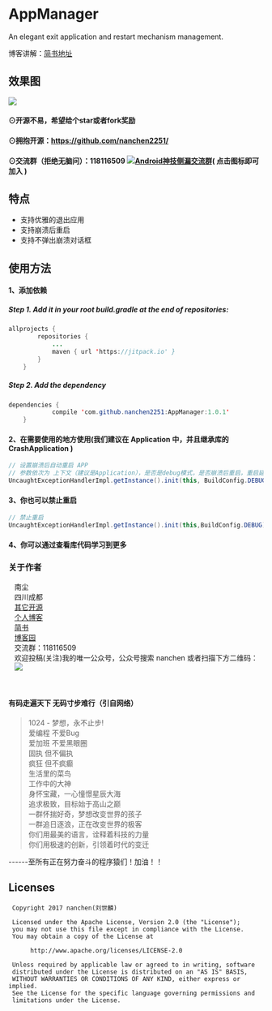# AppManager
An elegant exit application and restart mechanism management.

博客讲解：[简书地址](http://www.jianshu.com/p/7742ea195bac)

## 效果图<br>
![](https://github.com/nanchen2251/AppManager/blob/master/GIF.gif)

#### ⊙开源不易，希望给个star或者fork奖励
#### ⊙拥抱开源：https://github.com/nanchen2251/
#### ⊙交流群（拒绝无脑问）：118116509 <a target="_blank" href="//shang.qq.com/wpa/qunwpa?idkey=e6ad4af66393684e1d0c9441403b049d2d5670ec0ce9f72150e694cbb7c16b0a"><img border="0" src="http://pub.idqqimg.com/wpa/images/group.png" alt="Android神技侧漏交流群" title="Android神技侧漏交流群"></a>( 点击图标即可加入 )<br>

## 特点
- 支持优雅的退出应用
- 支持崩溃后重启
- 支持不弹出崩溃对话框

## 使用方法
#### 1、添加依赖<br>
##### Step 1. Add it in your root build.gradle at the end of repositories:
```java
allprojects {
		repositories {
			...
			maven { url 'https://jitpack.io' }
		}
	}
```
##### Step 2. Add the dependency
```java
dependencies {
	        compile 'com.github.nanchen2251:AppManager:1.0.1'
	}
```
#### 2、在需要使用的地方使用(我们建议在 Application 中，并且继承库的 CrashApplication )<br>
```java
// 设置崩溃后自动重启 APP
// 参数依次为 上下文（建议是Application），是否是debug模式，是否崩溃后重启，重启延迟时间，重启的Activity
UncaughtExceptionHandlerImpl.getInstance().init(this, BuildConfig.DEBUG, true, 0, MainActivity.class);
```
#### 3、你也可以禁止重启
```java
// 禁止重启
UncaughtExceptionHandlerImpl.getInstance().init(this,BuildConfig.DEBUG);
```

#### 4、你可以通过查看库代码学习到更多

### 关于作者
    南尘<br>
    四川成都<br>
    [其它开源](https://github.com/nanchen2251/)<br>
    [个人博客](https://nanchen2251.github.io/)<br>
    [简书](http://www.jianshu.com/u/f690947ed5a6)<br>
    [博客园](http://www.cnblogs.com/liushilin/)<br>
    交流群：118116509<br>
    欢迎投稿(关注)我的唯一公众号，公众号搜索 nanchen 或者扫描下方二维码：<br>
    ![](http://images2015.cnblogs.com/blog/845964/201707/845964-20170718083641599-1963842541.jpg)

    
#### 有码走遍天下 无码寸步难行（引自网络）

> 1024 - 梦想，永不止步!  
爱编程 不爱Bug  
爱加班 不爱黑眼圈  
固执 但不偏执  
疯狂 但不疯癫  
生活里的菜鸟  
工作中的大神  
身怀宝藏，一心憧憬星辰大海  
追求极致，目标始于高山之巅  
一群怀揣好奇，梦想改变世界的孩子  
一群追日逐浪，正在改变世界的极客  
你们用最美的语言，诠释着科技的力量  
你们用极速的创新，引领着时代的变迁  
  
------至所有正在努力奋斗的程序猿们！加油！！  
    
## Licenses
```
 Copyright 2017 nanchen(刘世麟)

 Licensed under the Apache License, Version 2.0 (the "License");
 you may not use this file except in compliance with the License.
 You may obtain a copy of the License at

      http://www.apache.org/licenses/LICENSE-2.0

 Unless required by applicable law or agreed to in writing, software
 distributed under the License is distributed on an "AS IS" BASIS,
 WITHOUT WARRANTIES OR CONDITIONS OF ANY KIND, either express or implied.
 See the License for the specific language governing permissions and
 limitations under the License.
```
